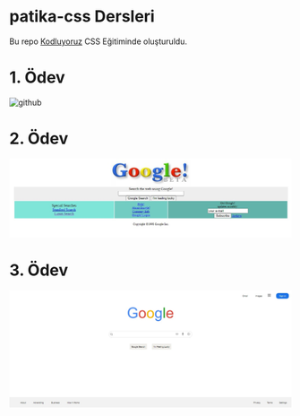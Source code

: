 # patika-css Dersleri

Bu repo [Kodluyoruz](https://www.kodluyoruz.org) CSS Eğitiminde oluşturuldu.

# 1. Ödev

![github](img/site.png)

# 2. Ödev

![github](Google/img/patika-Google.jpg)

# 3. Ödev

![github](Google_Homepage/img/Google_Homepage.jpg)
